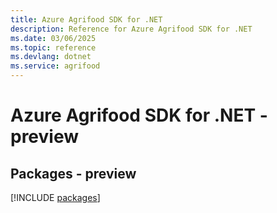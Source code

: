 ```yaml
---
title: Azure Agrifood SDK for .NET
description: Reference for Azure Agrifood SDK for .NET
ms.date: 03/06/2025
ms.topic: reference
ms.devlang: dotnet
ms.service: agrifood
---
```

# Azure Agrifood SDK for .NET - preview
## Packages - preview
[!INCLUDE [packages](agrifood-index.md)]